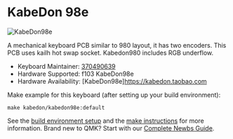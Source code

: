 # KabeDon 98e

![KabeDon98e](https://gitee.com/kabedon/picture/raw/master/pictures/980e.jpg)

A mechanical keyboard PCB similar to 980 layout, it has two encoders.
This PCB uses kailh hot swap socket.
Kabedon980 includes RGB underflow.

* Keyboard Maintainer: [370490639](https://github.com/370490639)
* Hardware Supported: f103 KabeDon98e
* Hardware Availability: [KabeDon98e]https://kabedon.taobao.com

Make example for this keyboard (after setting up your build environment):

    make kabedon/kabedon98e:default

See the [build environment setup](https://docs.qmk.fm/#/getting_started_build_tools) and the [make instructions](https://docs.qmk.fm/#/getting_started_make_guide) for more information. Brand new to QMK? Start with our [Complete Newbs Guide](https://docs.qmk.fm/#/newbs).
